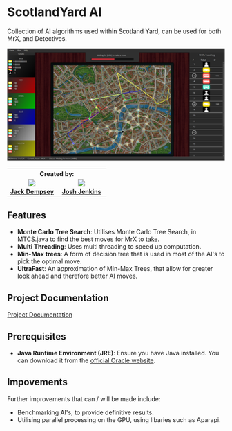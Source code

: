 # ScotlandYard AI

Collection of AI algorithms used within Scotland Yard, can be used for both MrX, and Detectives.

<img src="ScotImg.png">

<table>
  <th valign="top" colspan=2>Created by: </th>
  <tr align="center" valign="top">
    <td width="50%"><a href="https://github.com/jwdlb"><img src="https://avatars.githubusercontent.com/jwdlb" width=100><br><b>Jack Dempsey</b></a></td>
    <td width="50%"><a href="https://github.com/joshjkns"><img src="https://avatars.githubusercontent.com/joshjkns" width=100><br><b>Josh Jenkins</b></a></td>
  </tr>
</table>

## Features

- **Monte Carlo Tree Search**: Utilises Monte Carlo Tree Search, in MTCS.java to find the best moves for MrX to take.
- **Multi Threading**: Uses multi threading to speed up computation.
- **Min-Max trees**: A form of decision tree that is used in most of the AI's to pick the optimal move.
- **UltraFast**: An approximation of Min-Max Trees, that allow for greater look ahead and therefore better AI moves.

## Project Documentation

[Project Documentation](https://docs.google.com/document/d/10P0K3mW9pUqetGPaQNBEHKmPo4Igr67vwqyL1C7Fguk/edit?usp=sharing)

## Prerequisites

- **Java Runtime Environment (JRE)**: Ensure you have Java installed. You can download it from the [official Oracle website](https://www.oracle.com/java/technologies/downloads/).

## Impovements
Further improvements that can / will be made include:
- Benchmarking AI's, to provide definitive results.
- Utilising parallel processing on the GPU, using libaries such as Aparapi.










